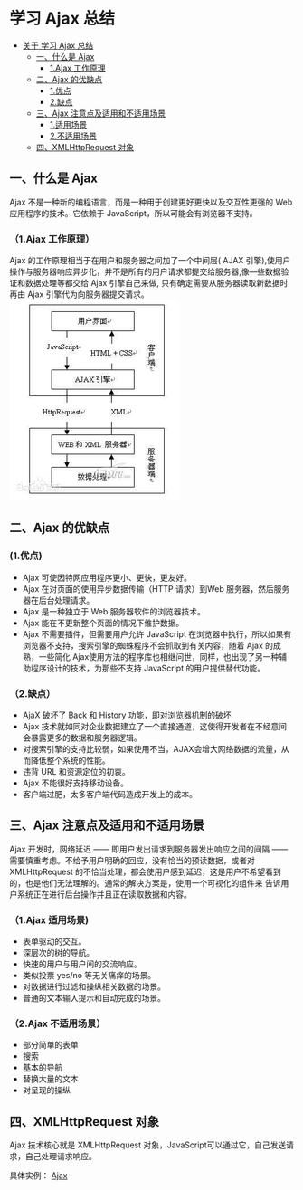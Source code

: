 # 学习 Ajax 总结

- [关于 学习 Ajax 总结]()
  - [一、什么是 Ajax ](#一什么是-ajax)
    - [1.Ajax 工作原理](#1ajax-工作原理)
  - [二、Ajax 的优缺点](#二ajax-的优缺点)
    - [1.优点](#1优点)
    - [2.缺点](#2缺点)
  - [三、Ajax 注意点及适用和不适用场景](#三ajax-注意点及适用和不适用场景)
    - [1.适用场景](#1ajax-适用场景)
    - [2.不适用场景](#2ajax-不适用场景)
  - [四、XMLHttpRequest 对象](#四xmlhttprequest-对象)

## 一、什么是 Ajax 
Ajax 不是一种新的编程语言，而是一种用于创建更好更快以及交互性更强的 Web 应用程序的技术。它依赖于 JavaScript，所以可能会有浏览器不支持。

### （1.Ajax 工作原理）
Ajax 的工作原理相当于在用户和服务器之间加了一个中间层( AJAX 引擎),使用户操作与服务器响应异步化，并不是所有的用户请求都提交给服务器,像—些数据验证和数据处理等都交给 Ajax 引擎自己来做, 只有确定需要从服务器读取新数据时再由 Ajax 引擎代为向服务器提交请求。   
<img src="images/5.jpg"> </img>


## 二、Ajax 的优缺点
### (1.优点) 
 * Ajax 可使因特网应用程序更小、更快，更友好。
 * Ajax 在对页面的使用异步数据传输（HTTP 请求）到Web 服务器，然后服务器在后台处理请求。
 * Ajax 是一种独立于 Web 服务器软件的浏览器技术。
 * Ajax 能在不更新整个页面的情况下维护数据。
 * Ajax 不需要插件，但需要用户允许 JavaScript 在浏览器中执行，所以如果有浏览器不支持，搜索引擎的蜘蛛程序不会抓取到有关内容，随着 Ajax 的成熟，一些简化 Ajax使用方法的程序库也相继问世，同样，也出现了另一种辅助程序设计的技术，为那些不支持 JavaScript 的用户提供替代功能。

### （2.缺点）
 * AjaX 破坏了 Back 和 History 功能，即对浏览器机制的破坏
 * Ajax 技术就如同对企业数据建立了一个直接通道，这使得开发者在不经意间会暴露更多的数据和服务器逻辑。
 * 对搜索引擎的支持比较弱，如果使用不当，AJAX会增大网络数据的流量，从而降低整个系统的性能。
 * 违背 URL 和资源定位的初衷。
 * Ajax 不能很好支持移动设备。
 * 客户端过肥，太多客户端代码造成开发上的成本。

## 三、Ajax 注意点及适用和不适用场景
Ajax 开发时，网络延迟 —— 即用户发出请求到服务器发出响应之间的间隔 —— 需要慎重考虑。不给予用户明确的回应，没有恰当的预读数据，或者对 XMLHttpRequest 的不恰当处理，都会使用户感到延迟，这是用户不希望看到的，也是他们无法理解的。通常的解决方案是，使用一个可视化的组件来 告诉用户系统正在进行后台操作并且正在读取数据和内容。

### （1.Ajax 适用场景)
 * 表单驱动的交互。
 * 深层次的树的导航。
 * 快速的用户与用户间的交流响应。
 * 类似投票 yes/no 等无关痛痒的场景。
 * 对数据进行过滤和操纵相关数据的场景。
 * 普通的文本输入提示和自动完成的场景。

### （2.Ajax 不适用场景）
 * 部分简单的表单
 * 搜索
 * 基本的导航
 * 替换大量的文本
 * 对呈现的操纵

## 四、XMLHttpRequest 对象
Ajax 技术核心就是 XMLHttpRequest 对象，JavaScript可以通过它，自己发送请求，自己处理请求响应。

具体实例： [ Ajax ](/javascript/javascript-dom-编程的艺术/ajax.html)

